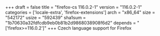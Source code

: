 +++
draft = false
title = "firefox-cs 116.0.2-1"
version = "116.0.2-1"
categories = ['locale-extra', 'firefox-extensions']
arch = "x86_64"
size = "542172"
usize = "592439"
sha1sum = "1b70630a32fdfcdb9eb0b81b2d9868038908f6d2"
depends = "['firefox>=116.0.2']"
+++
Czech language support for Firefox